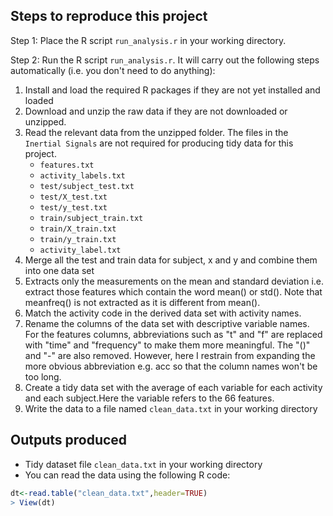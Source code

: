 Steps to reproduce this project
-------------------------------

Step 1:
Place the R script `run_analysis.r` in your working directory.

Step 2: 
Run the R script `run_analysis.r`. It will carry out the following steps automatically (i.e. you don't need to do anything):

1. Install and load the required R packages if they are not yet installed and loaded
2. Download and unzip the raw data if they are not downloaded or unzipped.
3. Read the relevant data from the unzipped folder. The files in the `Inertial Signals` are not required for producing tidy data for this project.
      * `features.txt`
      * `activity_labels.txt`
      * `test/subject_test.txt`
      * `test/X_test.txt`
      * `test/y_test.txt`
      * `train/subject_train.txt`
      * `train/X_train.txt`
      * `train/y_train.txt`
      * `activity_label.txt`
4. Merge all the test and train data for subject, x and y and combine them into one data set
5. Extracts only the measurements on the mean and standard deviation i.e. extract those features which contain the word mean() or std(). Note that meanfreq() is not extracted as it is different from mean(). 
6. Match the activity code in the derived data set with activity names.
7. Rename the columns of the data set with descriptive variable names. For the features columns, abbreviations such as "t" and "f" are replaced with "time" and "frequency" to make them more meaningful. The "()" and "-" are also removed. However, here I restrain from expanding the more obvious abbreviation e.g. acc so that the column names won't be too long.
8. Create a tidy data set with the average of each variable for each activity and each subject.Here the variable refers to the 66 features. 
9. Write the data to a file named `clean_data.txt` in your working directory
      

Outputs produced
----------------
* Tidy dataset file `clean_data.txt` in your working directory
* You can read the data using the following R code:
```r
dt<-read.table("clean_data.txt",header=TRUE)
> View(dt)
```
